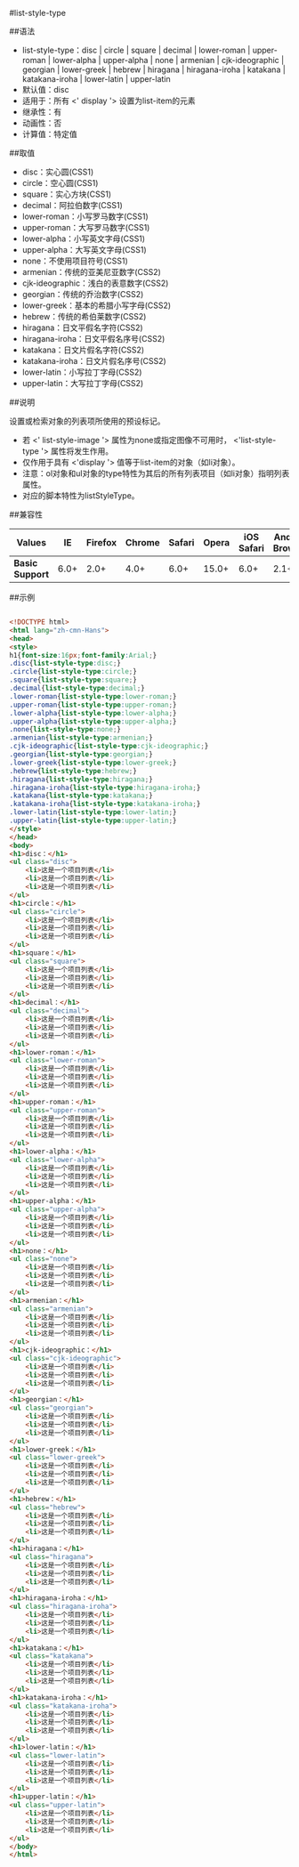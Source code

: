 #list-style-type

##语法

- list-style-type：disc | circle | square | decimal | lower-roman | upper-roman | lower-alpha | upper-alpha | none | armenian | cjk-ideographic | georgian | lower-greek | hebrew | hiragana | hiragana-iroha | katakana | katakana-iroha | lower-latin | upper-latin
- 默认值：disc
- 适用于：所有 &lt;' display '&gt; 设置为list-item的元素
- 继承性：有
- 动画性：否
- 计算值：特定值


##取值

- disc：实心圆(CSS1)
- circle：空心圆(CSS1)
- square：实心方块(CSS1)
- decimal：阿拉伯数字(CSS1)
- lower-roman：小写罗马数字(CSS1)
- upper-roman：大写罗马数字(CSS1)
- lower-alpha：小写英文字母(CSS1)
- upper-alpha：大写英文字母(CSS1)
- none：不使用项目符号(CSS1)
- armenian：传统的亚美尼亚数字(CSS2)
- cjk-ideographic：浅白的表意数字(CSS2)
- georgian：传统的乔治数字(CSS2)
- lower-greek：基本的希腊小写字母(CSS2)
- hebrew：传统的希伯莱数字(CSS2)
- hiragana：日文平假名字符(CSS2)
- hiragana-iroha：日文平假名序号(CSS2)
- katakana：日文片假名字符(CSS2)
- katakana-iroha：日文片假名序号(CSS2)
- lower-latin：小写拉丁字母(CSS2)
- upper-latin：大写拉丁字母(CSS2)


##说明

设置或检索对象的列表项所使用的预设标记。

- 若 &lt;' list-style-image '&gt; 属性为none或指定图像不可用时， &lt;'list-style-type '&gt; 属性将发生作用。
- 仅作用于具有 &lt;'display '&gt; 值等于list-item的对象（如li对象）。
- 注意：ol对象和ul对象的type特性为其后的所有列表项目（如li对象）指明列表属性。
- 对应的脚本特性为listStyleType。


##兼容性


<table class="compatible">
<thead>
	<tr>
		<th>Values</th>
		<th>IE</th>
		<th>Firefox</th>
		<th>Chrome</th>
		<th>Safari</th>
		<th>Opera</th>
		<th>iOS Safari</th>
		<th>Android Browser</th>
		<th>Android Chrome</th>
	</tr>
</thead>
<tbody>
	<tr>
		<td><strong>Basic Support</strong></td>
		<td class="support">6.0+</td>
		<td class="support">2.0+</td>
		<td class="support">4.0+</td>
		<td class="support">6.0+</td>
		<td class="support">15.0+</td>
		<td class="support">6.0+</td>
		<td class="support">2.1+</td>
		<td class="support">18.0+</td>
	</tr>
</tbody>
</table>




##示例

```html

<!DOCTYPE html>
<html lang="zh-cmn-Hans">
<head>
<style>
h1{font-size:16px;font-family:Arial;}
.disc{list-style-type:disc;}
.circle{list-style-type:circle;}
.square{list-style-type:square;}
.decimal{list-style-type:decimal;}
.lower-roman{list-style-type:lower-roman;}
.upper-roman{list-style-type:upper-roman;}
.lower-alpha{list-style-type:lower-alpha;}
.upper-alpha{list-style-type:upper-alpha;}
.none{list-style-type:none;}
.armenian{list-style-type:armenian;}
.cjk-ideographic{list-style-type:cjk-ideographic;}
.georgian{list-style-type:georgian;}
.lower-greek{list-style-type:lower-greek;}
.hebrew{list-style-type:hebrew;}
.hiragana{list-style-type:hiragana;}
.hiragana-iroha{list-style-type:hiragana-iroha;}
.katakana{list-style-type:katakana;}
.katakana-iroha{list-style-type:katakana-iroha;}
.lower-latin{list-style-type:lower-latin;}
.upper-latin{list-style-type:upper-latin;}
</style>
</head>
<body>
<h1>disc：</h1>
<ul class="disc">
	<li>这是一个项目列表</li>
	<li>这是一个项目列表</li>
	<li>这是一个项目列表</li>
</ul>
<h1>circle：</h1>
<ul class="circle">
	<li>这是一个项目列表</li>
	<li>这是一个项目列表</li>
	<li>这是一个项目列表</li>
</ul>
<h1>square：</h1>
<ul class="square">
	<li>这是一个项目列表</li>
	<li>这是一个项目列表</li>
	<li>这是一个项目列表</li>
</ul>
<h1>decimal：</h1>
<ul class="decimal">
	<li>这是一个项目列表</li>
	<li>这是一个项目列表</li>
	<li>这是一个项目列表</li>
</ul>
<h1>lower-roman：</h1>
<ul class="lower-roman">
	<li>这是一个项目列表</li>
	<li>这是一个项目列表</li>
	<li>这是一个项目列表</li>
</ul>
<h1>upper-roman：</h1>
<ul class="upper-roman">
	<li>这是一个项目列表</li>
	<li>这是一个项目列表</li>
	<li>这是一个项目列表</li>
</ul>
<h1>lower-alpha：</h1>
<ul class="lower-alpha">
	<li>这是一个项目列表</li>
	<li>这是一个项目列表</li>
	<li>这是一个项目列表</li>
</ul>
<h1>upper-alpha：</h1>
<ul class="upper-alpha">
	<li>这是一个项目列表</li>
	<li>这是一个项目列表</li>
	<li>这是一个项目列表</li>
</ul>
<h1>none：</h1>
<ul class="none">
	<li>这是一个项目列表</li>
	<li>这是一个项目列表</li>
	<li>这是一个项目列表</li>
</ul>
<h1>armenian：</h1>
<ul class="armenian">
	<li>这是一个项目列表</li>
	<li>这是一个项目列表</li>
	<li>这是一个项目列表</li>
</ul>
<h1>cjk-ideographic：</h1>
<ul class="cjk-ideographic">
	<li>这是一个项目列表</li>
	<li>这是一个项目列表</li>
	<li>这是一个项目列表</li>
</ul>
<h1>georgian：</h1>
<ul class="georgian">
	<li>这是一个项目列表</li>
	<li>这是一个项目列表</li>
	<li>这是一个项目列表</li>
</ul>
<h1>lower-greek：</h1>
<ul class="lower-greek">
	<li>这是一个项目列表</li>
	<li>这是一个项目列表</li>
	<li>这是一个项目列表</li>
</ul>
<h1>hebrew：</h1>
<ul class="hebrew">
	<li>这是一个项目列表</li>
	<li>这是一个项目列表</li>
	<li>这是一个项目列表</li>
</ul>
<h1>hiragana：</h1>
<ul class="hiragana">
	<li>这是一个项目列表</li>
	<li>这是一个项目列表</li>
	<li>这是一个项目列表</li>
</ul>
<h1>hiragana-iroha：</h1>
<ul class="hiragana-iroha">
	<li>这是一个项目列表</li>
	<li>这是一个项目列表</li>
	<li>这是一个项目列表</li>
</ul>
<h1>katakana：</h1>
<ul class="katakana">
	<li>这是一个项目列表</li>
	<li>这是一个项目列表</li>
	<li>这是一个项目列表</li>
</ul>
<h1>katakana-iroha：</h1>
<ul class="katakana-iroha">
	<li>这是一个项目列表</li>
	<li>这是一个项目列表</li>
	<li>这是一个项目列表</li>
</ul>
<h1>lower-latin：</h1>
<ul class="lower-latin">
	<li>这是一个项目列表</li>
	<li>这是一个项目列表</li>
	<li>这是一个项目列表</li>
</ul>
<h1>upper-latin：</h1>
<ul class="upper-latin">
	<li>这是一个项目列表</li>
	<li>这是一个项目列表</li>
	<li>这是一个项目列表</li>
</ul>
</body>
</html>

```
